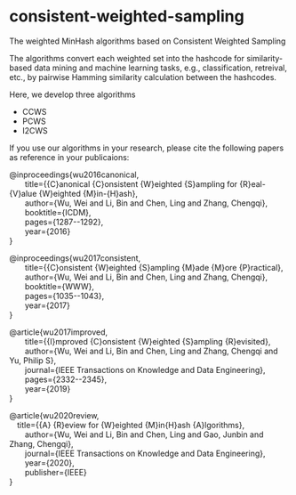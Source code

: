 # consistent-weighted-sampling
The weighted MinHash algorithms based on Consistent Weighted Sampling

The algorithms convert each weighted set into the hashcode for similarity-based data mining and machine learning tasks, e.g., classification, retreival, etc., by pairwise Hamming similarity calculation between the hashcodes.

Here, we develop three algorithms 

- CCWS
- PCWS
- I2CWS

If you use our algorithms in your research, please cite the following papers as reference in your publicaions:

@inproceedings{wu2016canonical,  
&emsp;&emsp;title={{C}anonical {C}onsistent {W}eighted {S}ampling for {R}eal-{V}alue {W}eighted {M}in-{H}ash},  
&emsp;&emsp;author={Wu, Wei and Li, Bin and Chen, Ling and Zhang, Chengqi},  
&emsp;&emsp;booktitle={ICDM},  
&emsp;&emsp;pages={1287--1292},  
&emsp;&emsp;year={2016}  
}  

@inproceedings{wu2017consistent,  
&emsp;&emsp;title={{C}onsistent {W}eighted {S}ampling {M}ade {M}ore {P}ractical},  
&emsp;&emsp;author={Wu, Wei and Li, Bin and Chen, Ling and Zhang, Chengqi},  
&emsp;&emsp;booktitle={WWW},  
&emsp;&emsp;pages={1035--1043},  
&emsp;&emsp;year={2017}  
}  

@article{wu2017improved,  
&emsp;&emsp;title={{I}mproved {C}onsistent {W}eighted {S}ampling {R}evisited},  
&emsp;&emsp;author={Wu, Wei and Li, Bin and Chen, Ling and Zhang, Chengqi and Yu, Philip S},  
&emsp;&emsp;journal={IEEE Transactions on Knowledge and Data Engineering},  
&emsp;&emsp;pages={2332--2345},  
&emsp;&emsp;year={2019}  
}  

@article{wu2020review,  
&emsp;title={{A} {R}eview for {W}eighted {M}in{H}ash {A}lgorithms},  
&emsp;&emsp;author={Wu, Wei and Li, Bin and Chen, Ling and Gao, Junbin and Zhang, Chengqi},  
&emsp;&emsp;journal={IEEE Transactions on Knowledge and Data Engineering},  
&emsp;&emsp;year={2020},  
&emsp;&emsp;publisher={IEEE}  
}
